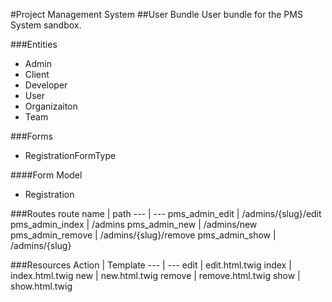#Project Management System
##User Bundle
User bundle for the PMS System sandbox.

###Entities
- Admin
- Client
- Developer
- User
- Organizaiton
- Team

###Forms
- RegistrationFormType

####Form Model
- Registration

###Routes
route name | path
--- | ---
pms_admin_edit | /admins/{slug}/edit
pms_admin_index | /admins
pms_admin_new | /admins/new
pms_admin_remove | /admins/{slug}/remove
pms_admin_show | /admins/{slug}

###Resources
Action | Template
--- | ---
edit | edit.html.twig
index | index.html.twig
new | new.html.twig
remove | remove.html.twig
show | show.html.twig
